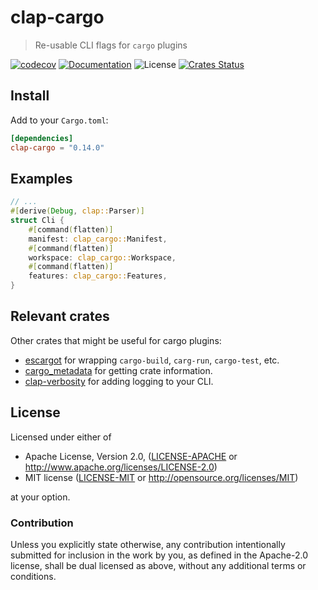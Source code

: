 # clap-cargo

> Re-usable CLI flags for `cargo` plugins

[![codecov](https://codecov.io/gh/crate-ci/clap-cargo/branch/master/graph/badge.svg)](https://codecov.io/gh/crate-ci/clap-cargo)
[![Documentation](https://img.shields.io/badge/docs-master-blue.svg)][Documentation]
![License](https://img.shields.io/crates/l/clap-cargo.svg)
[![Crates Status](https://img.shields.io/crates/v/clap-cargo.svg)][Crates.io]

## Install

Add to your `Cargo.toml`:

```toml
[dependencies]
clap-cargo = "0.14.0"
```

## Examples

```rust
// ...
#[derive(Debug, clap::Parser)]
struct Cli {
    #[command(flatten)]
    manifest: clap_cargo::Manifest,
    #[command(flatten)]
    workspace: clap_cargo::Workspace,
    #[command(flatten)]
    features: clap_cargo::Features,
}
```

## Relevant crates

Other crates that might be useful for cargo plugins:
* [escargot][escargot] for wrapping `cargo-build`, `carg-run`, `cargo-test`, etc.
* [cargo_metadata][cargo_metadata] for getting crate information.
* [clap-verbosity][clap-verbosity] for adding logging to your CLI.

[escargot]: https://crates.io/crates/escargot
[cargo_metadata]: https://crates.io/crates/cargo_metadata
[clap-verbosity]: https://crates.io/crates/clap-verbosity-flag

## License

Licensed under either of

* Apache License, Version 2.0, ([LICENSE-APACHE](LICENSE-APACHE) or <http://www.apache.org/licenses/LICENSE-2.0>)
* MIT license ([LICENSE-MIT](LICENSE-MIT) or <http://opensource.org/licenses/MIT>)

at your option.

### Contribution

Unless you explicitly state otherwise, any contribution intentionally
submitted for inclusion in the work by you, as defined in the Apache-2.0
license, shall be dual licensed as above, without any additional terms or
conditions.

[Crates.io]: https://crates.io/crates/clap-cargo
[Documentation]: https://docs.rs/clap-cargo
